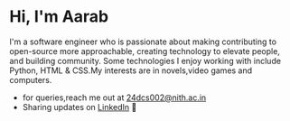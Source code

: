 # Hi, I'm Aarab 


I'm a software engineer who is passionate about making contributing to open-source more approachable, creating technology to elevate people, and building community. Some technologies I enjoy working with include Python, HTML & CSS.My interests are in novels,video games and computers.




- for queries,reach me out at 24dcs002@nith.ac.in
- Sharing updates on <a href="https://www.linkedin.com/in/aarab-sharma-273a30348/">LinkedIn</a> 💼
